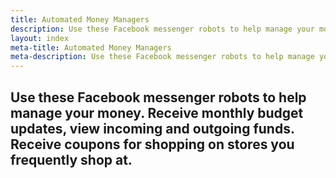 ```yaml
---
title: Automated Money Managers
description: Use these Facebook messenger robots to help manage your money. Receive monthly budget updates, view incoming and outgoing funds. Receive coupons for shopping on stores you frequently shop at
layout: index
meta-title: Automated Money Managers
meta-description: Use these Facebook messenger robots to help manage your money. Receive monthly budget updates, view incoming and outgoing funds. Receive coupons for shopping on stores you frequently shop at
---
```


## Use these Facebook messenger robots to help manage your money. Receive monthly budget updates, view incoming and outgoing funds. Receive coupons for shopping on stores you frequently shop at.

